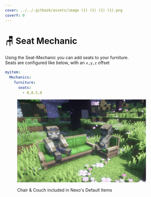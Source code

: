 ```yaml
---
cover: ../../.gitbook/assets/image (1) (1) (1) (1).png
coverY: 0
---
```


# 🪑 Seat Mechanic

Using the Seat-Mechanic you can add seats to your furniture.\
Seats are configured like below, with an `x,y,z` offset

```yaml
myitem:
  Mechanics:
    furniture:
      seats:
        - 0,0.5,0
```

<figure><img src="../../.gitbook/assets/image (1) (1) (1) (1).png" alt=""><figcaption><p>Chair &#x26; Couch included in Nexo's Default Items</p></figcaption></figure>
